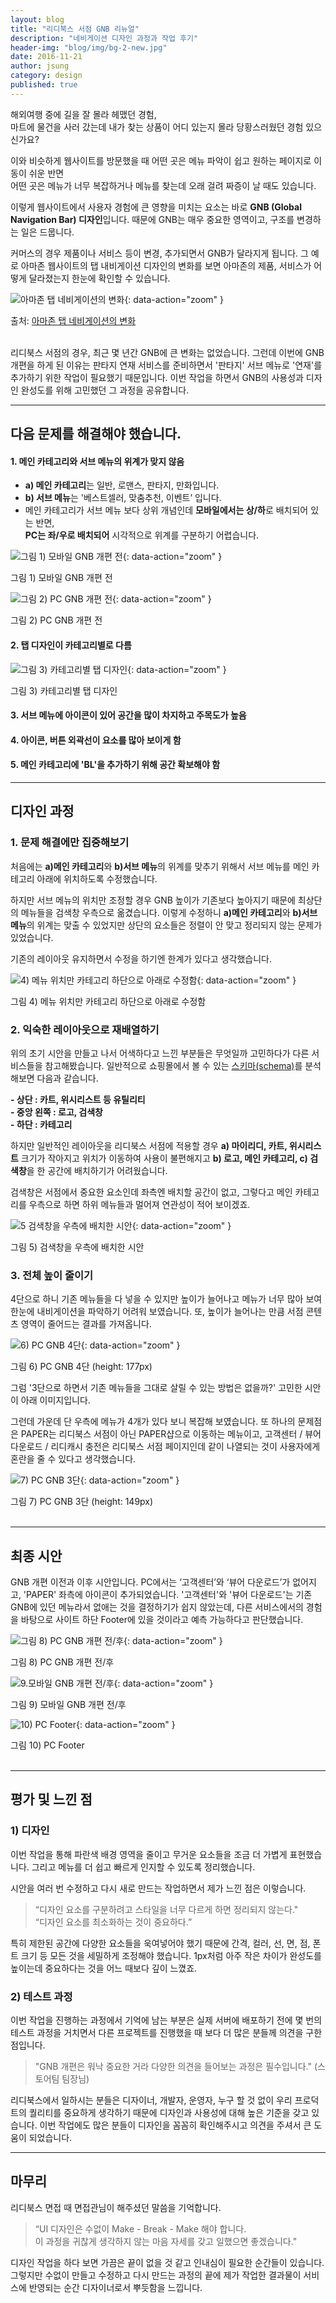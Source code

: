 ```yaml
---
layout: blog
title: "리디북스 서점 GNB 리뉴얼"
description: "네비게이션 디자인 과정과 작업 후기"
header-img: "blog/img/bg-2-new.jpg"
date: 2016-11-21
author: jsung
category: design
published: true
---
```




해외여행 중에 길을 잘 몰라 헤맸던 경험,<br>
마트에 물건을 사러 갔는데 내가 찾는 상품이 어디 있는지 몰라 당황스러웠던 경험 있으신가요?<br>

이와 비슷하게 웹사이트를 방문했을 때 어떤 곳은 메뉴 파악이 쉽고 원하는 페이지로 이동이 쉬운 반면 <br>
어떤 곳은 메뉴가 너무 복잡하거나 메뉴를 찾는데 오래 걸려 짜증이 날 때도 있습니다.

이렇게 웹사이트에서 사용자 경험에 큰 영향을 미치는 요소는 바로 **GNB (Global Navigation Bar) 디자인**입니다.
때문에 GNB는 매우 중요한 영역이고, 구조를 변경하는 일은 드뭅니다.<br>

커머스의 경우 제품이나 서비스 등이 변경, 추가되면서 GNB가 달라지게 됩니다.
그 예로 아마존 웹사이트의 탭 내비게이션 디자인의 변화를 보면 아마존의 제품, 서비스가 어떻게 달라졌는지 한눈에 확인할 수 있습니다.

![아마존 탭 네비게이션의 변화](/blog/img/2016-10-13/amazon.jpg){: data-action="zoom" }
<figcaption>출처: <a href="http://www.flickr.com/photos/rclark/">아마존 탭 네비게이션의 변화</a></figcaption><br>


리디북스 서점의 경우, 최근 몇 년간 GNB에 큰 변화는 없었습니다.
그런데 이번에 GNB 개편을 하게 된 이유는 판타지 연재 서비스를 준비하면서 '판타지' 서브 메뉴로 '연재'를 추가하기 위한 작업이 필요했기 때문입니다.
이번 작업을 하면서 GNB의 사용성과 디자인 완성도를 위해 고민했던 그 과정을 공유합니다.


---


## 다음 문제를 해결해야 했습니다.

#### 1. 메인 카테고리와 서브 메뉴의 위계가 맞지 않음
- **a) 메인 카테고리**는 일반, 로맨스, 판타지, 만화입니다.
- **b) 서브 메뉴**는 '베스트셀러, 맞춤추천, 이벤트’ 입니다.
- 메인 카테고리가 서브 메뉴 보다 상위 개념인데 **모바일에서는 상/하**로 배치되어 있는 반면,<br>
  **PC는 좌/우로 배치되어** 시각적으로 위계를 구분하기 어렵습니다.

![그림 1) 모바일 GNB 개편 전](/blog/img/2016-10-13/before_m_bg.png){: data-action="zoom" }
<figcaption>그림 1) 모바일 GNB 개편 전</figcaption>

![그림 2) PC GNB 개편 전](/blog/img/2016-10-13/before_pc_bg.png){: data-action="zoom" }
<figcaption>그림 2) PC GNB 개편 전</figcaption>


#### 2. 탭 디자인이 카테고리별로 다름

![그림 3) 카테고리별 탭 디자인](/blog/img/2016-10-13/category_design_bg_2.png){: data-action="zoom" }
<figcaption>그림 3) 카테고리별 탭 디자인</figcaption>


#### 3. 서브 메뉴에 아이콘이 있어 공간을 많이 차지하고 주목도가 높음

#### 4. 아이콘, 버튼 외곽선이 요소를 많아 보이게 함

#### 5. 메인 카테고리에 'BL'을 추가하기 위해 공간 확보해야 함


---


## 디자인 과정

### 1. 문제 해결에만 집중해보기

처음에는 **a)메인 카테고리**와 **b)서브 메뉴**의 위계를 맞추기 위해서 서브 메뉴를 메인 카테고리 아래에 위치하도록 수정했습니다.

하지만 서브 메뉴의 위치만 조정할 경우 GNB 높이가 기존보다 높아지기 때문에 최상단의 메뉴들을 검색창 우측으로 옮겼습니다.
이렇게 수정하니 **a)메인 카테고리**와 **b)서브 메뉴**의 위계는 맞출 수 있었지만 상단의 요소들은 정렬이 안 맞고 정리되지 않는 문제가 있었습니다.

기존의 레이아웃 유지하면서 수정을 하기엔 한계가 있다고 생각했습니다.


![4) 메뉴 위치만 카테고리 하단으로 아래로 수정함](/blog/img/2016-10-13/design_a.png){: data-action="zoom" }
<figcaption>그림 4) 메뉴 위치만 카테고리 하단으로 아래로 수정함</figcaption>




### 2. 익숙한 레이아웃으로 재배열하기

위의 초기 시안을 만들고 나서 어색하다고 느낀 부분들은 무엇일까 고민하다가 다른 서비스들을 참고해봤습니다.
일반적으로 쇼핑몰에서 볼 수 있는 [스키마(schema)](https://wikipedia.org/wiki/Schema_%28psychology%29)를 분석해보면 다음과 같습니다.

**- 상단 : 카트, 위시리스트 등 유틸리티**<br>
**- 중앙 왼쪽 : 로고, 검색창**<br>
**- 하단 : 카테고리**

하지만 일반적인 레이아웃을 리디북스 서점에 적용할 경우
**a) 마이리디, 카트, 위시리스트** 크기가 작아지고 위치가 이동하여 사용이 불편해지고
**b) 로고, 메인 카테고리, c) 검색창**을 한 공간에 배치하기가 어려웠습니다.<br>

검색창은 서점에서 중요한 요소인데 좌측엔 배치할 공간이 없고,
그렇다고 메인 카테고리를 우측으로 하면 하위 메뉴들과 멀어져 연관성이 적어 보이겠죠.

![5 검색창을 우측에 배치한 시안](/blog/img/2016-10-13/design_b.png){: data-action="zoom" }
<figcaption>그림 5) 검색창을 우측에 배치한 시안</figcaption>




### 3. 전체 높이 줄이기

4단으로 하니 기존 메뉴들을 다 넣을 수 있지만 높이가 늘어나고 메뉴가 너무 많아 보여 한눈에 내비게이션을 파악하기 어려워 보였습니다.
또, 높이가 늘어나는 만큼 서점 콘텐츠 영역이 줄어드는 결과를 가져옵니다.

![6) PC GNB 4단](/blog/img/2016-10-13/design_d_4.png){: data-action="zoom" }
<figcaption>그림 6) PC GNB 4단 (height: 177px)</figcaption>

그럼 '3단으로 하면서 기존 메뉴들을 그대로 살릴 수 있는 방법은 없을까?'
고민한 시안이 아래 이미지입니다.<br>

그런데 가운데 단 우측에 메뉴가 4개가 있다 보니 복잡해 보였습니다.
또 하나의 문제점은 PAPER는 리디북스 서점이 아닌 PAPER샵으로 이동하는 메뉴이고,
고객센터 / 뷰어 다운로드 / 리디캐시 충전은 리디북스 서점 페이지인데 같이 나열되는 것이 사용자에게 혼란을 줄 수 있다고 생각했습니다.


![7) PC GNB 3단](/blog/img/2016-10-13/design_d_3.png){: data-action="zoom" }
<figcaption>그림 7) PC GNB 3단 (height: 149px)</figcaption><br>


---


## 최종 시안
GNB 개편 이전과 이후 시안입니다.
PC에서는 ‘고객센터’와 ‘뷰어 다운로드’가 없어지고, 'PAPER' 좌측에 아이콘이 추가되었습니다.
'고객센터'와 '뷰어 다운로드'는 기존 GNB에 있던 메뉴라서 없애는 것을 결정하기가 쉽지 않았는데, 다른 서비스에서의 경험을 바탕으로 사이트 하단 Footer에 있을 것이라고 예측 가능하다고 판단했습니다.

![그림 8) PC GNB 개편 전/후](/blog/img/2016-10-13/result_pc_bg.png){: data-action="zoom" }
<figcaption>그림 8) PC GNB 개편 전/후</figcaption>


![9.모바일 GNB 개편 전/후](/blog/img/2016-10-13/result_m_bg.png){: data-action="zoom" }
<figcaption>그림 9) 모바일 GNB 개편 전/후</figcaption>


![10) PC Footer](/blog/img/2016-10-13/footer.png){: data-action="zoom" }
<figcaption>그림 10) PC Footer</figcaption><br>


---


## 평가 및 느낀 점

### 1) 디자인
이번 작업을 통해 파란색 배경 영역을 줄이고 무거운 요소들을 조금 더 가볍게 표현했습니다.
그리고 메뉴를 더 쉽고 빠르게 인지할 수 있도록 정리했습니다.<br>

시안을 여러 번 수정하고 다시 새로 만드는 작업하면서 제가 느낀 점은 이렇습니다.<br>

> “디자인 요소를 구분하려고 스타일을 너무 다르게 하면 정리되지 않는다."<br>
> “디자인 요소를 최소화하는 것이 중요하다.”

특히 제한된 공간에 다양한 요소들을 욱여넣어야 했기 때문에
간격, 컬러, 선, 면, 점, 폰트 크기 등 모든 것을 세밀하게 조정해야 했습니다.
1px처럼 아주 작은 차이가 완성도를 높이는데 중요하다는 것을 어느 때보다 깊이 느꼈죠.



### 2) 테스트 과정

이번 작업을 진행하는 과정에서 기억에 남는 부분은 실제 서버에 배포하기 전에 몇 번의 테스트 과정을 거치면서
다른 프로젝트를 진행했을 때 보다 더 많은 분들께 의견을 구한 점입니다.

> "GNB 개편은 워낙 중요한 거라 다양한 의견을 들어보는 과정은 필수입니다."
> (스토어팀 팀장님)

리디북스에서 일하시는 분들은 디자이너, 개발자, 운영자, 누구 할 것 없이
우리 프로덕트의 퀄리티를 중요하게 생각하기 때문에 디자인과 사용성에 대해 높은 기준을 갖고 있습니다.
이번 작업에도 많은 분들이 디자인을 꼼꼼히 확인해주시고 의견을 주셔서 큰 도움이 되었습니다.<br>


---


## 마무리
리디북스 면접 때 면접관님이 해주셨던 말씀을 기억합니다.

> “UI 디자인은 수없이 Make - Break - Make 해야 합니다. <br>
 이 과정을 귀찮게 생각하지 않는 마음 자세를 갖고 일했으면 좋겠습니다."

디자인 작업을 하다 보면 가끔은 끝이 없을 것 같고 인내심이 필요한 순간들이 있습니다.
그렇지만 수없이 만들고 수정하고 다시 만드는 과정의 끝에 제가 작업한 결과물이 서비스에 반영되는 순간 디자이너로서 뿌듯함을 느낍니다.

